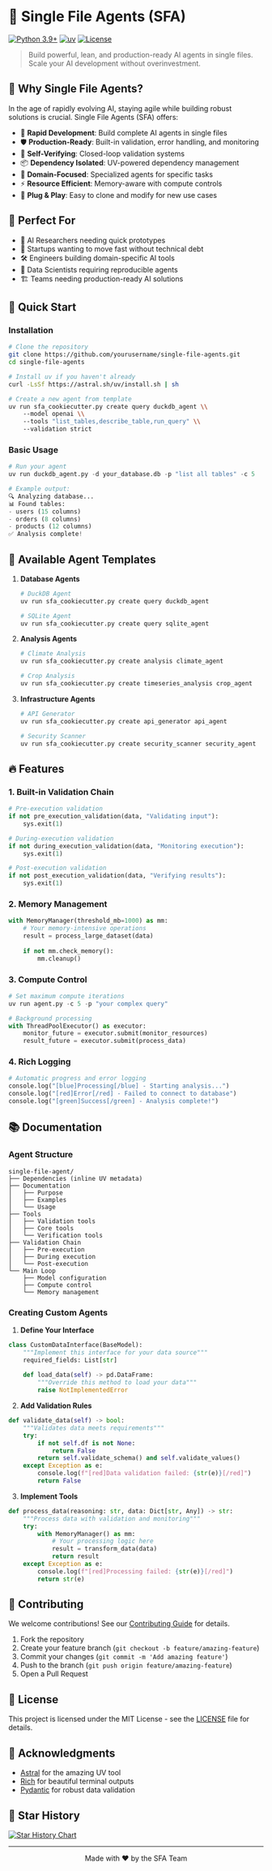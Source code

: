 # 🤖 Single File Agents (SFA)

[![Python 3.9+](https://img.shields.io/badge/python-3.9+-blue.svg)](https://www.python.org/downloads/)
[![uv](https://img.shields.io/badge/uv-0.1.0-green.svg)](https://github.com/astral-sh/uv)
[![License](https://img.shields.io/badge/license-MIT-blue.svg)](LICENSE)

> Build powerful, lean, and production-ready AI agents in single files. Scale your AI development without overinvestment.

## 🌟 Why Single File Agents?

In the age of rapidly evolving AI, staying agile while building robust solutions is crucial. Single File Agents (SFA) offers:

- 🚀 **Rapid Development**: Build complete AI agents in single files
- 🛡️ **Production-Ready**: Built-in validation, error handling, and monitoring
- 🔄 **Self-Verifying**: Closed-loop validation systems
- 📦 **Dependency Isolated**: UV-powered dependency management
- 🎯 **Domain-Focused**: Specialized agents for specific tasks
- ⚡ **Resource Efficient**: Memory-aware with compute controls
- 🔌 **Plug & Play**: Easy to clone and modify for new use cases

## 🎯 Perfect For

- 🔬 AI Researchers needing quick prototypes
- 🏢 Startups wanting to move fast without technical debt
- 🛠️ Engineers building domain-specific AI tools
- 🧪 Data Scientists requiring reproducible agents
- 🏗️ Teams needing production-ready AI solutions

## 🚀 Quick Start

### Installation

```bash
# Clone the repository
git clone https://github.com/yourusername/single-file-agents.git
cd single-file-agents

# Install uv if you haven't already
curl -LsSf https://astral.sh/uv/install.sh | sh

# Create a new agent from template
uv run sfa_cookiecutter.py create query duckdb_agent \\
    --model openai \\
    --tools "list_tables,describe_table,run_query" \\
    --validation strict
```

### Basic Usage

```python
# Run your agent
uv run duckdb_agent.py -d your_database.db -p "list all tables" -c 5

# Example output:
🔍 Analyzing database...
📊 Found tables:
- users (15 columns)
- orders (8 columns)
- products (12 columns)
✅ Analysis complete!
```

## 🎨 Available Agent Templates

1. **Database Agents**
   ```bash
   # DuckDB Agent
   uv run sfa_cookiecutter.py create query duckdb_agent
   
   # SQLite Agent
   uv run sfa_cookiecutter.py create query sqlite_agent
   ```

2. **Analysis Agents**
   ```bash
   # Climate Analysis
   uv run sfa_cookiecutter.py create analysis climate_agent
   
   # Crop Analysis
   uv run sfa_cookiecutter.py create timeseries_analysis crop_agent
   ```

3. **Infrastructure Agents**
   ```bash
   # API Generator
   uv run sfa_cookiecutter.py create api_generator api_agent
   
   # Security Scanner
   uv run sfa_cookiecutter.py create security_scanner security_agent
   ```

## 🔥 Features

### 1. Built-in Validation Chain
```python
# Pre-execution validation
if not pre_execution_validation(data, "Validating input"):
    sys.exit(1)

# During-execution validation
if not during_execution_validation(data, "Monitoring execution"):
    sys.exit(1)

# Post-execution validation
if not post_execution_validation(data, "Verifying results"):
    sys.exit(1)
```

### 2. Memory Management
```python
with MemoryManager(threshold_mb=1000) as mm:
    # Your memory-intensive operations
    result = process_large_dataset(data)
    
    if not mm.check_memory():
        mm.cleanup()
```

### 3. Compute Control
```python
# Set maximum compute iterations
uv run agent.py -c 5 -p "your complex query"

# Background processing
with ThreadPoolExecutor() as executor:
    monitor_future = executor.submit(monitor_resources)
    result_future = executor.submit(process_data)
```

### 4. Rich Logging
```python
# Automatic progress and error logging
console.log("[blue]Processing[/blue] - Starting analysis...")
console.log("[red]Error[/red] - Failed to connect to database")
console.log("[green]Success[/green] - Analysis complete!")
```

## 📚 Documentation

### Agent Structure
```plaintext
single-file-agent/
├── Dependencies (inline UV metadata)
├── Documentation
│   ├── Purpose
│   ├── Examples
│   └── Usage
├── Tools
│   ├── Validation tools
│   ├── Core tools
│   └── Verification tools
├── Validation Chain
│   ├── Pre-execution
│   ├── During execution
│   └── Post-execution
└── Main Loop
    ├── Model configuration
    ├── Compute control
    └── Memory management
```

### Creating Custom Agents

1. **Define Your Interface**
```python
class CustomDataInterface(BaseModel):
    """Implement this interface for your data source"""
    required_fields: List[str]
    
    def load_data(self) -> pd.DataFrame:
        """Override this method to load your data"""
        raise NotImplementedError
```

2. **Add Validation Rules**
```python
def validate_data(self) -> bool:
    """Validates data meets requirements"""
    try:
        if not self.df is not None:
            return False
        return self.validate_schema() and self.validate_values()
    except Exception as e:
        console.log(f"[red]Data validation failed: {str(e)}[/red]")
        return False
```

3. **Implement Tools**
```python
def process_data(reasoning: str, data: Dict[str, Any]) -> str:
    """Process data with validation and monitoring"""
    try:
        with MemoryManager() as mm:
            # Your processing logic here
            result = transform_data(data)
            return result
    except Exception as e:
        console.log(f"[red]Processing failed: {str(e)}[/red]")
        return str(e)
```

## 🤝 Contributing

We welcome contributions! See our [Contributing Guide](CONTRIBUTING.md) for details.

1. Fork the repository
2. Create your feature branch (`git checkout -b feature/amazing-feature`)
3. Commit your changes (`git commit -m 'Add amazing feature'`)
4. Push to the branch (`git push origin feature/amazing-feature`)
5. Open a Pull Request

## 📝 License

This project is licensed under the MIT License - see the [LICENSE](LICENSE) file for details.

## 🙏 Acknowledgments

- [Astral](https://github.com/astral-sh) for the amazing UV tool
- [Rich](https://github.com/Textualize/rich) for beautiful terminal outputs
- [Pydantic](https://github.com/pydantic/pydantic) for robust data validation

## 🌟 Star History

[![Star History Chart](https://api.star-history.com/svg?repos=yourusername/single-file-agents&type=Date)](https://star-history.com/#yourusername/single-file-agents&Date)

---

<p align="center">
  Made with ❤️ by the SFA Team
</p>
